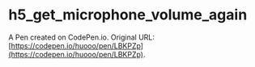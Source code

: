 # h5_get_microphone_volume_again

A Pen created on CodePen.io. Original URL: [https://codepen.io/huooo/pen/LBKPZp](https://codepen.io/huooo/pen/LBKPZp).


